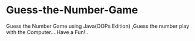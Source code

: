 # Guess-the-Number-Game
Guess the Number Game  using Java(OOPs Edition) ,Guess the number play with the Computer....Have a Fun!..
